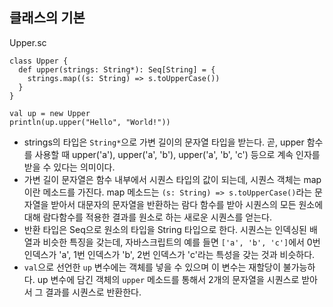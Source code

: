 ## 클래스의 기본

Upper.sc
```
class Upper {
  def upper(strings: String*): Seq[String] = {
    strings.map((s: String) => s.toUpperCase())
  }
}

val up = new Upper
println(up.upper("Hello", "World!"))
```

- strings의 타입은 `String*`으로 가변 길이의 문자열 타입을 받는다. 곧, upper 함수를 사용할 때 upper('a'), upper('a', 'b'), upper('a', 'b', 'c') 등으로 계속 인자를 받을 수 있다는 의미이다.
- 가변 길이 문자열은 함수 내부에서 시퀀스 타입의 값이 되는데, 시퀀스 객체는 map이란 메소드를 가진다. map 메소드는 `(s: String) => s.toUpperCase()`라는 문자열을 받아서 대문자의 문자열을 반환하는 람다 함수를 받아 시퀀스의 모든 원소에 대해 람다함수를 적용한 결과를 원소로 하는 새로운 시퀀스를 얻는다.
- 반환 타입은 Seq으로 원소의 타입을 String 타입으로 한다. 시퀀스는 인덱싱된 배열과 비슷한 특징을 갖는데, 자바스크립트의 예를 들면 `['a', 'b', 'c']`에서 0번 인덱스가 'a', 1번 인덱스가 'b', 2번 인덱스가 'c'라는 특성을 갖는 것과 비슷하다.
- `val`으로 선언한 `up` 변수에는 객체를 넣을 수 있으며 이 변수는 재할당이 불가능하다. up 변수에 담긴 객체의 `upper` 메소드를 통해서 2개의 문자열을 시퀀스로 받아서 그 결과를 시퀀스로 반환한다.
